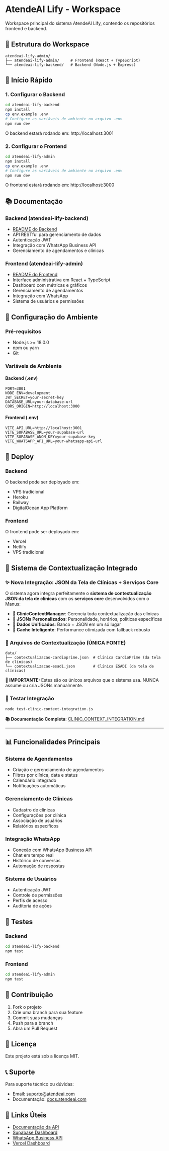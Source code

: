 # AtendeAI Lify - Workspace

Workspace principal do sistema AtendeAI Lify, contendo os repositórios frontend e backend.

## 📁 Estrutura do Workspace

```
atendeai-lify-admin/
├── atendeai-lify-admin/     # Frontend (React + TypeScript)
└── atendeai-lify-backend/   # Backend (Node.js + Express)
```

## 🚀 Início Rápido

### 1. Configurar o Backend

```bash
cd atendeai-lify-backend
npm install
cp env.example .env
# Configure as variáveis de ambiente no arquivo .env
npm run dev
```

O backend estará rodando em: http://localhost:3001

### 2. Configurar o Frontend

```bash
cd atendeai-lify-admin
npm install
cp env.example .env
# Configure as variáveis de ambiente no arquivo .env
npm run dev
```

O frontend estará rodando em: http://localhost:3000

## 📚 Documentação

### Backend (atendeai-lify-backend)

- [README do Backend](./atendeai-lify-backend/README.md)
- API RESTful para gerenciamento de dados
- Autenticação JWT
- Integração com WhatsApp Business API
- Gerenciamento de agendamentos e clínicas

### Frontend (atendeai-lify-admin)

- [README do Frontend](./atendeai-lify-admin/README.md)
- Interface administrativa em React + TypeScript
- Dashboard com métricas e gráficos
- Gerenciamento de agendamentos
- Integração com WhatsApp
- Sistema de usuários e permissões

## 🔧 Configuração do Ambiente

### Pré-requisitos

- Node.js >= 18.0.0
- npm ou yarn
- Git

### Variáveis de Ambiente

#### Backend (.env)
```env
PORT=3001
NODE_ENV=development
JWT_SECRET=your-secret-key
DATABASE_URL=your-database-url
CORS_ORIGIN=http://localhost:3000
```

#### Frontend (.env)
```env
VITE_API_URL=http://localhost:3001
VITE_SUPABASE_URL=your-supabase-url
VITE_SUPABASE_ANON_KEY=your-supabase-key
VITE_WHATSAPP_API_URL=your-whatsapp-api-url
```

## 🚀 Deploy

### Backend
O backend pode ser deployado em:
- VPS tradicional
- Heroku
- Railway
- DigitalOcean App Platform

### Frontend
O frontend pode ser deployado em:
- Vercel
- Netlify
- VPS tradicional

## 🔗 Sistema de Contextualização Integrado

### ✨ **Nova Integração: JSON da Tela de Clínicas + Serviços Core**
O sistema agora integra perfeitamente o **sistema de contextualização JSON da tela de clínicas** com os **serviços core** desenvolvidos com o Manus:

- **🏥 ClinicContextManager**: Gerencia toda contextualização das clínicas
- **📄 JSONs Personalizados**: Personalidade, horários, políticas específicas
- **🔗 Dados Unificados**: Banco + JSON em um só lugar
- **🚀 Cache Inteligente**: Performance otimizada com fallback robusto

### 📁 Arquivos de Contextualização (ÚNICA FONTE)
```
data/
├── contextualizacao-cardioprime.json  # Clínica CardioPrime (da tela de clínicas)
└── contextualizacao-esadi.json        # Clínica ESADI (da tela de clínicas)
```

**🎯 IMPORTANTE:** Estes são os únicos arquivos que o sistema usa. NUNCA assume ou cria JSONs manualmente.

### 🧪 Testar Integração
```bash
node test-clinic-context-integration.js
```

**📚 Documentação Completa**: [CLINIC_CONTEXT_INTEGRATION.md](./docs/CLINIC_CONTEXT_INTEGRATION.md)

---

## 📊 Funcionalidades Principais

### Sistema de Agendamentos
- Criação e gerenciamento de agendamentos
- Filtros por clínica, data e status
- Calendário integrado
- Notificações automáticas

### Gerenciamento de Clínicas
- Cadastro de clínicas
- Configurações por clínica
- Associação de usuários
- Relatórios específicos

### Integração WhatsApp
- Conexão com WhatsApp Business API
- Chat em tempo real
- Histórico de conversas
- Automação de respostas

### Sistema de Usuários
- Autenticação JWT
- Controle de permissões
- Perfis de acesso
- Auditoria de ações

## 🧪 Testes

### Backend
```bash
cd atendeai-lify-backend
npm test
```

### Frontend
```bash
cd atendeai-lify-admin
npm test
```

## 🤝 Contribuição

1. Fork o projeto
2. Crie uma branch para sua feature
3. Commit suas mudanças
4. Push para a branch
5. Abra um Pull Request

## 📄 Licença

Este projeto está sob a licença MIT.

## 📞 Suporte

Para suporte técnico ou dúvidas:
- Email: suporte@atendeai.com
- Documentação: [docs.atendeai.com](https://docs.atendeai.com)

## 🔗 Links Úteis

- [Documentação da API](http://localhost:3001/api/docs)
- [Supabase Dashboard](https://supabase.com/dashboard)
- [WhatsApp Business API](https://developers.facebook.com/docs/whatsapp)
- [Vercel Dashboard](https://vercel.com/dashboard)

